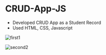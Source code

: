 # CRUD-App-JS
* Developed CRUD App as a Student Record  
* Used HTML, CSS, Javascript

![first1](https://user-images.githubusercontent.com/64412792/227722855-234c6698-685f-4dbb-b247-93d3e6b14763.png)  

![second2](https://user-images.githubusercontent.com/64412792/227722876-0d4b4074-a1d3-49ad-a8e4-42cc5d1718f9.png)  

